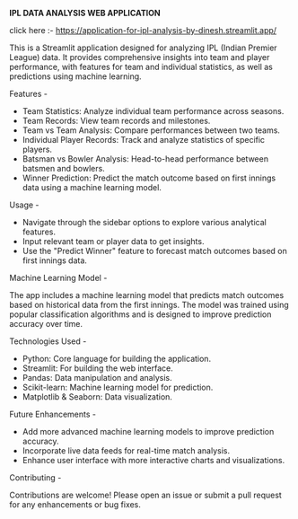 **IPL DATA ANALYSIS WEB APPLICATION** 

click here :- https://application-for-ipl-analysis-by-dinesh.streamlit.app/


This is a Streamlit application designed for analyzing IPL (Indian Premier League) data. It provides comprehensive insights into team and player performance,
with features for team and individual statistics, as well as predictions using machine learning.

Features -
 + Team Statistics: Analyze individual team performance across seasons.
 + Team Records: View team records and milestones.
 + Team vs Team Analysis: Compare performances between two teams.
 + Individual Player Records: Track and analyze statistics of specific players.
 + Batsman vs Bowler Analysis: Head-to-head performance between batsmen and bowlers.
 + Winner Prediction: Predict the match outcome based on first innings data using a machine learning model.

Usage - 
 + Navigate through the sidebar options to explore various analytical features.
 + Input relevant team or player data to get insights.
 + Use the "Predict Winner" feature to forecast match outcomes based on first innings data.

Machine Learning Model -

The app includes a machine learning model that predicts match outcomes based on historical data from the first innings. The model was trained using popular classification algorithms and is designed to improve prediction accuracy over time.

Technologies Used -
 + Python: Core language for building the application.
 + Streamlit: For building the web interface.
 + Pandas: Data manipulation and analysis.
 + Scikit-learn: Machine learning model for prediction.
 + Matplotlib & Seaborn: Data visualization.

Future Enhancements - 
+ Add more advanced machine learning models to improve prediction accuracy.
+ Incorporate live data feeds for real-time match analysis.
+ Enhance user interface with more interactive charts and visualizations.

Contributing -

Contributions are welcome! Please open an issue or submit a pull request for any enhancements or bug fixes.
